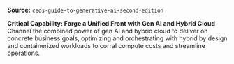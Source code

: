 **Source:** `ceos-guide-to-generative-ai-second-edition`

**Critical Capability: Forge a Unified Front with Gen AI and Hybrid Cloud**
Channel the combined power of gen AI and hybrid cloud to deliver on concrete business goals, optimizing and orchestrating with hybrid by design and containerized workloads to corral compute costs and streamline operations.
